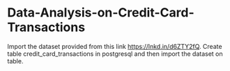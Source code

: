 # Data-Analysis-on-Credit-Card-Transactions
Import the dataset provided from this link https://lnkd.in/d6ZTY2fQ.
Create table credit_card_transactions in postgresql and then import the dataset on table.
